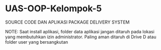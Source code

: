 # UAS-OOP-Kelompok-5
SOURCE CODE DAN APLIKASI PACKAGE DELIVERY SYSTEM

NOTE: Saat install aplikasi, folder data aplikasi jangan ditaruh pada lokasi yang membutuhkan izin administrator. Paling aman ditaruh di Drive D atau folder user yang bersangkutan
